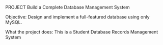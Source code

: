PROJECT  Build a Complete Database Management System

Objective:
Design and implement a full-featured database using only MySQL.

What the project does:
This is a Student Database Records Management System


